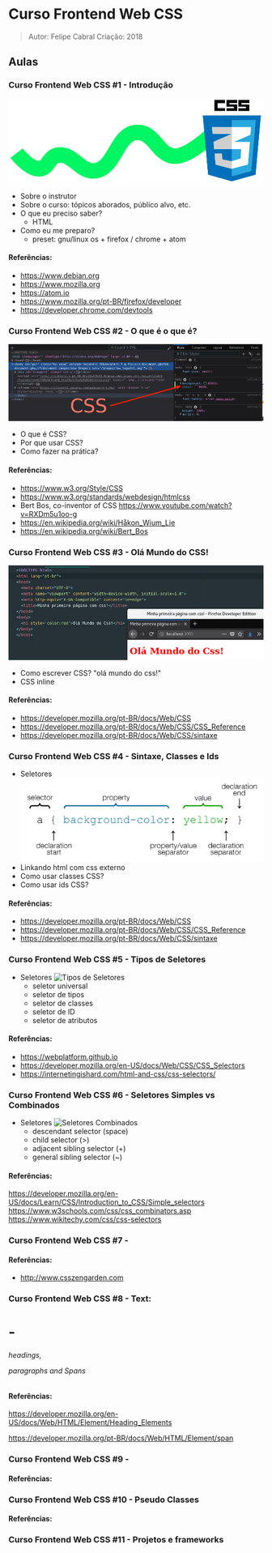# Curso Frontend Web CSS
> Autor: Felipe Cabral
> Criação: 2018

## Aulas

### Curso Frontend Web CSS #1 - Introdução

![Logo CSS 3](images/logo_css3.svg)
* Sobre o instrutor
* Sobre o curso: tópicos aborados, público alvo, etc.
* O que eu preciso saber?
  * HTML
* Como eu me preparo?
  * preset: gnu/linux os + firefox / chrome + atom

#### Referências:
* https://www.debian.org
* https://www.mozilla.org
* https://atom.io
* https://www.mozilla.org/pt-BR/firefox/developer
* https://developer.chrome.com/devtools

### Curso Frontend Web CSS #2 - O que é o que é?
![Logo CSS 3](images/css_02_o_que_e_css.png)
* O que é CSS?
* Por que usar CSS?
* Como fazer na prática?

#### Referências:
* https://www.w3.org/Style/CSS
* https://www.w3.org/standards/webdesign/htmlcss
* Bert Bos, co-inventor of CSS https://www.youtube.com/watch?v=RXDm5u1oo-g
* https://en.wikipedia.org/wiki/Håkon_Wium_Lie
* https://en.wikipedia.org/wiki/Bert_Bos

### Curso Frontend Web CSS #3 - Olá Mundo do CSS!
![Logo CSS 3](images/css_03_ola_mundo.png)
* Como escrever CSS? "olá mundo do css!"
* CSS inline

#### Referências:
* https://developer.mozilla.org/pt-BR/docs/Web/CSS
* https://developer.mozilla.org/pt-BR/docs/Web/CSS/CSS_Reference
* https://developer.mozilla.org/pt-BR/docs/Web/CSS/sintaxe

### Curso Frontend Web CSS #4 - Sintaxe, Classes e Ids
* Seletores ![Logo CSS 3](images/css_03_css_selectors.png)
* Linkando html com css externo
* Como usar classes CSS?
* Como usar ids CSS?

#### Referências:
* https://developer.mozilla.org/pt-BR/docs/Web/CSS
* https://developer.mozilla.org/pt-BR/docs/Web/CSS/CSS_Reference
* https://developer.mozilla.org/pt-BR/docs/Web/CSS/sintaxe


### Curso Frontend Web CSS #5 - Tipos de Seletores
* Seletores ![Tipos de Seletores](images/type_selectors.png)
  * seletor universal
  * seletor de tipos
  * seletor de classes
  * seletor de ID
  * seletor de atributos

#### Referências:
* https://webplatform.github.io
* https://developer.mozilla.org/en-US/docs/Web/CSS/CSS_Selectors
* https://internetingishard.com/html-and-css/css-selectors/

### Curso Frontend Web CSS #6 - Seletores Simples vs Combinados
* Seletores ![Seletores Combinados](images/combined_selectors.png)
  * descendant selector (space)
  * child selector (>)
  * adjacent sibling selector (+)
  * general sibling selector (~)

#### Referências:
https://developer.mozilla.org/en-US/docs/Learn/CSS/Introduction_to_CSS/Simple_selectors
https://www.w3schools.com/css/css_combinators.asp
https://www.wikitechy.com/css/css-selectors


### Curso Frontend Web CSS #7 -

#### Referências:
* http://www.csszengarden.com

### Curso Frontend Web CSS #8 - Text: <h1>-<h6> headings, <p> paragraphs and <span> Spans

#### Referências:
https://developer.mozilla.org/en-US/docs/Web/HTML/Element/Heading_Elements

https://developer.mozilla.org/pt-BR/docs/Web/HTML/Element/span

### Curso Frontend Web CSS #9 -

#### Referências:

### Curso Frontend Web CSS #10 - Pseudo Classes

#### Referências:

### Curso Frontend Web CSS #11 - Projetos e frameworks

